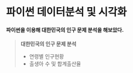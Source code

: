 # 파이썬 데이터분석 및 시각화
#### 파이썬을 이용해 대한민국의 인구 문제 분석을 해보았다.
>**대한민국의 인구 문제 분석**
>  
>- 연령별 인구현황  
>- 출생아 수 및 합계출산율
